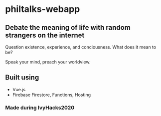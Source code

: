 # philtalks-webapp

## Debate the meaning of life with random strangers on the internet

Question existence, experience, and conciousness. What does it mean to be? 

Speak your mind, preach your worldview. 

## Built using
- Vue.js
- Firebase Firestore, Functions, Hosting

### Made during IvyHacks2020
